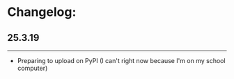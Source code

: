 # Changelog:

## 25.3.19
-------------
- Preparing to upload on PyPI (I can't right now because I'm on my school computer)
